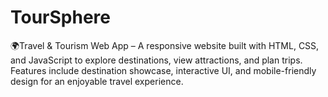 # TourSphere
🌍Travel &amp; Tourism Web App – A responsive website built with HTML, CSS, and JavaScript to explore destinations, view attractions, and plan trips. Features include destination showcase, interactive UI, and mobile-friendly design for an enjoyable travel experience.
